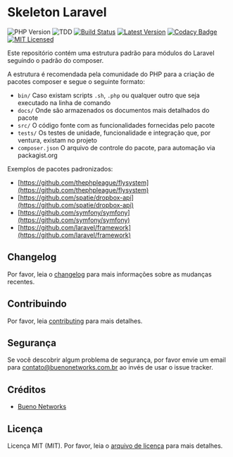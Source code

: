 # Skeleton Laravel

![PHP Version](https://img.shields.io/badge/php-%5E7.2.0-blue)
![TDD](https://img.shields.io/badge/tdd-Tested%20100%25-blue)
[![Build Status](https://travis-ci.org/bueno-networks/laravel-module-skeleton.svg?branch=master)](https://travis-ci.org/bueno-networks/laravel-module-skeleton)
[![Latest Version](https://img.shields.io/github/release/bueno-networks/laravel-module-skeleton.svg?style=flat-square)](https://github.com/bueno-networks/laravel-module-skeleton/releases)
[![Codacy Badge](https://app.codacy.com/project/badge/Grade/4bdf94ec532b46758a36fa0adebbe48d)](https://www.codacy.com/gh/bueno-networks/laravel-module-skeleton?utm_source=github.com&amp;utm_medium=referral&amp;utm_content=bueno-networks/laravel-module-skeleton&amp;utm_campaign=Badge_Grade)
[![MIT Licensed](https://img.shields.io/badge/license-MIT-brightgreen.svg?style=flat-square)](license.md)

Este repositório contém uma estrutura padrão para módulos do Laravel seguindo o padrão do composer.

A estrutura é recomendada pela comunidade do PHP para a criação de pacotes composer e segue o seguinte formato:

- `bin/` Caso existam scripts `.sh`, `.php` ou qualquer outro que seja executado na linha de comando
- `docs/` Onde são armazenados os documentos mais detalhados do pacote
- `src/` O código fonte com as funcionalidades fornecidas pelo pacote
- `tests/` Os testes de unidade, funcionalidade e integração que, por ventura, existam no projeto
- `composer.json` O arquivo de controle do pacote, para automação via packagist.org

Exemplos de pacotes padronizados:

- [https://github.com/thephpleague/flysystem](https://github.com/thephpleague/flysystem)
- [https://github.com/spatie/dropbox-api](https://github.com/spatie/dropbox-api)
- [https://github.com/symfony/symfony](https://github.com/symfony/symfony)
- [https://github.com/laravel/framework](https://github.com/laravel/framework)

## Changelog

Por favor, leia o [changelog](changelog.md) para mais informações sobre as mudanças recentes.

## Contribuindo

Por favor, leia [contributing](contributing.md) para mais detalhes.

## Segurança

Se você descobrir algum problema de segurança, por favor envie um email para contato@buenonetworks.com.br 
ao invés de usar o issue tracker.

## Créditos

- [Bueno Networks](https://github.com/bueno-networks)

## Licença

Licença MIT (MIT). Por favor, leia o [arquivo de licença](license.md) para mais detalhes.

